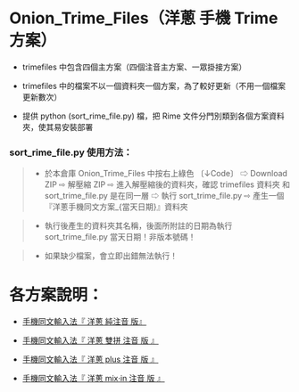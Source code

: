 # Onion_Trime_Files（洋蔥 手機 Trime 方案）

- trimefiles 中包含四個主方案（四個注音主方案、一眾掛接方案）

- trimefiles 中的檔案不以一個資料夾一個方案，為了較好更新（不用一個檔案更新數次）

- 提供 python (sort_rime_file.py) 檔，把 Rime 文件分門別類到各個方案資料夾，使其易安裝部署

### sort_rime_file.py 使用方法：
>- 於本倉庫 Onion_Trime_Files 中按右上綠色 〔↓Code〕 ⇨ Download ZIP ⇨ 解壓縮 ZIP ⇨ 進入解壓縮後的資料夾，確認 trimefiles 資料夾 和 sort_trime_file.py 是在同一層 ⇨ 執行 sort_trime_file.py ⇨ 產生一個『洋蔥手機同文方案_{當天日期}』資料夾

>- 執行後產生的資料夾其名稱，後面所附註的日期為執行 sort_trime_file.py 當天日期！非版本號碼！

>- 如果缺少檔案，會立即出錯無法執行！



# 各方案說明：

- [手機同文輸入法『 洋蔥 純注音 版』](http://deltazone.pixnet.net/blog/post/321396937)

- [手機同文輸入法『 洋蔥 雙拼 注音 版 』](https://deltazone.pixnet.net/blog/post/360004547)

- [手機同文輸入法『 洋蔥 plus 注音 版 』](http://deltazone.pixnet.net/blog/post/348003908)

- [手機同文輸入法『 洋蔥 mix‧in 注音 版 』](http://deltazone.pixnet.net/blog/post/347908319)
